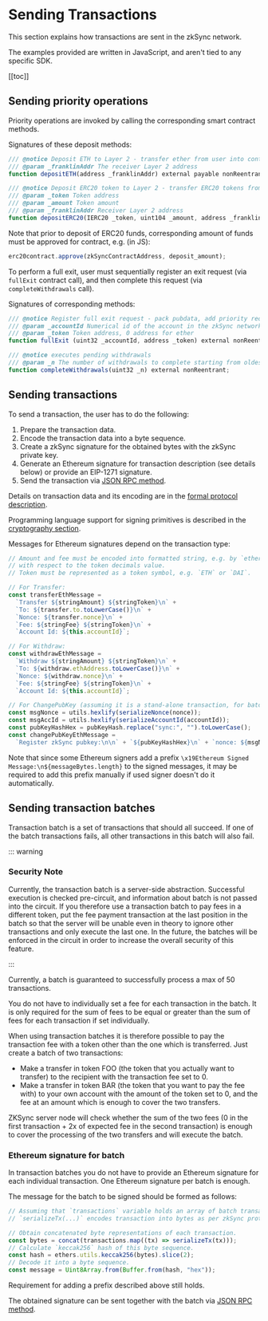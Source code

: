 # Sending Transactions

<!-- markdownlint-disable MD013 -->

This section explains how transactions are sent in the zkSync network.

The examples provided are written in JavaScript, and aren't tied to any specific SDK.

[[toc]]

## Sending priority operations

Priority operations are invoked by calling the corresponding smart contract methods.

Signatures of these deposit methods:

```js
/// @notice Deposit ETH to Layer 2 - transfer ether from user into contract, validate it, register deposit
/// @param _franklinAddr The receiver Layer 2 address
function depositETH(address _franklinAddr) external payable nonReentrant;

/// @notice Deposit ERC20 token to Layer 2 - transfer ERC20 tokens from user into contract, validate it, register deposit
/// @param _token Token address
/// @param _amount Token amount
/// @param _franklinAddr Receiver Layer 2 address
function depositERC20(IERC20 _token, uint104 _amount, address _franklinAddr) external nonReentrant;
```

Note that prior to deposit of ERC20 funds, corresponding amount of funds must be approved for contract, e.g. (in JS):

```js
erc20contract.approve(zkSyncContractAddress, deposit_amount);
```

To perform a full exit, user must sequentially register an exit request (via `fullExit` contract call), and then
complete this request (via `completeWithdrawals` call).

Signatures of corresponding methods:

```js
/// @notice Register full exit request - pack pubdata, add priority request
/// @param _accountId Numerical id of the account in the zkSync network
/// @param _token Token address, 0 address for ether
function fullExit (uint32 _accountId, address _token) external nonReentrant;

/// @notice executes pending withdrawals
/// @param _n The number of withdrawals to complete starting from oldest
function completeWithdrawals(uint32 _n) external nonReentrant;
```

## Sending transactions

To send a transaction, the user has to do the following:

1. Prepare the transaction data.
2. Encode the transaction data into a byte sequence.
3. Create a zkSync signature for the obtained bytes with the zkSync private key.
4. Generate an Ethereum signature for transaction description (see details below) or provide an EIP-1271 signature.
5. Send the transaction via [JSON RPC method][send_tx].

Details on transaction data and its encoding are in the [formal protocol description][protocol].

Programming language support for signing primitives is described in the [cryptography section](/api/sdk/crypto).

Messages for Ethereum signatures depend on the transaction type:

```js
// Amount and fee must be encoded into formatted string, e.g. by `ethers.utils.formatUnits` method
// with respect to the token decimals value.
// Token must be represented as a token symbol, e.g. `ETH` or `DAI`.

// For Transfer:
const transferEthMessage =
  `Transfer ${stringAmount} ${stringToken}\n` +
  `To: ${transfer.to.toLowerCase()}\n` +
  `Nonce: ${transfer.nonce}\n` +
  `Fee: ${stringFee} ${stringToken}\n` +
  `Account Id: ${this.accountId}`;

// For Withdraw:
const withdrawEthMessage =
  `Withdraw ${stringAmount} ${stringToken}\n` +
  `To: ${withdraw.ethAddress.toLowerCase()}\n` +
  `Nonce: ${withdraw.nonce}\n` +
  `Fee: ${stringFee} ${stringToken}\n` +
  `Account Id: ${this.accountId}`;

// For ChangePubKey (assuming it is a stand-alone transaction, for batch see details below):
const msgNonce = utils.hexlify(serializeNonce(nonce));
const msgAccId = utils.hexlify(serializeAccountId(accountId));
const pubKeyHashHex = pubKeyHash.replace("sync:", "").toLowerCase();
const changePubKeyEthMessage =
  `Register zkSync pubkey:\n\n` + `${pubKeyHashHex}\n` + `nonce: ${msgNonce}\n` + `account id: ${msgAccId}\n\n` + `Only sign this message for a trusted client!`;
```

Note that since some Ethereum signers add a prefix `\x19Ethereum Signed Message:\n${messageBytes.length}` to the signed
messages, it may be required to add this prefix manually if used signer doesn't do it automatically.

## Sending transaction batches

Transaction batch is a set of transactions that should all succeed. If one of the batch transactions fails, all other transactions in this batch will also fail.

::: warning

### Security Note

Currently, the transaction batch is a server-side abstraction. Successful execution is checked pre-circuit, and information about batch is not passed into the circuit. If you therefore use a transaction batch to pay fees in a different token, put the fee payment transaction at the last position in the batch so that the server will be unable even in theory to ignore other transactions and only execute the last one. In the future, the batches will be enforced in the circuit in order to increase the overall security of this feature. 

:::

Currently, a batch is guaranteed to successfully process a max of 50 transactions.

You do not have to individually set a fee for each transaction in the batch. It is only required for the sum of fees to be equal or greater than the sum of fees for each transaction if set individually. 

When using transaction batches it is therefore possible to pay the transaction fee with a token other than the one which is transferred. Just create a batch of two transactions:


- Make a transfer in token FOO (the token that you actually want to transfer) to the recipient with the transaction fee set to 0.
- Make a transfer in token BAR (the token that you want to pay the fee with) to your own account with the amount of the token set to 0, and the fee at an amount which is enough to cover the two transfers.

ZKSync server node will check whether the sum of the two fees (0 in the first transaction + 2x of expected fee in the second transaction) is enough to cover the processing of the two transfers and will execute the batch.

### Ethereum signature for batch

In transaction batches you do not have to provide an Ethereum signature for each individual transaction. One Ethereum signature per batch is enough.

The message for the batch to be signed should be formed as follows:


```js
// Assuming that `transactions` variable holds an array of batch transactions, and
// `serializeTx(...)` encodes transaction into bytes as per zkSync protocol.

// Obtain concatenated byte representations of each transaction.
const bytes = concat(transactions.map((tx) => serializeTx(tx)));
// Calculate `keccak256` hash of this byte sequence.
const hash = ethers.utils.keccak256(bytes).slice(2);
// Decode it into a byte sequence.
const message = Uint8Array.from(Buffer.from(hash, "hex"));
```

Requirement for adding a prefix described above still holds.

The obtained signature can be sent together with the batch via [JSON RPC method][send_batch].

[send_tx]: /api/v0.1.md#tx-submit
[send_batch]: /api/v0.1.md#submit-txs-batch
[protocol]: https://github.com/matter-labs/zksync/blob/master/docs/protocol.md
